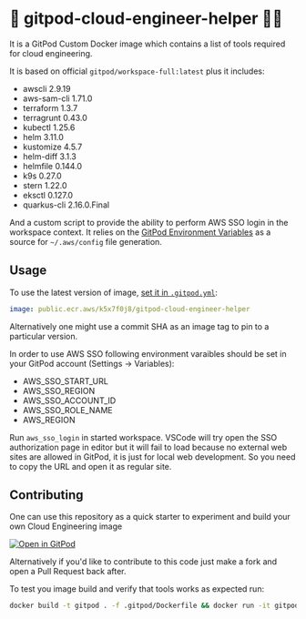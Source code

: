 # 👷 gitpod-cloud-engineer-helper 👷‍♂️

It is a GitPod Custom Docker image which contains a list of tools required for cloud engineering.

It is based on official `gitpod/workspace-full:latest` plus it includes:
* awscli 2.9.19
* aws-sam-cli 1.71.0
* terraform 1.3.7
* terragrunt 0.43.0
* kubectl 1.25.6
* helm 3.11.0
* kustomize 4.5.7
* helm-diff 3.1.3
* helmfile 0.144.0
* k9s 0.27.0
* stern 1.22.0
* eksctl 0.127.0
* quarkus-cli 2.16.0.Final

And a custom script to provide the ability to perform AWS SSO login in the workspace context. It relies on the [GitPod Environment Variables](https://www.gitpod.io/docs/environment-variables) as a source for `~/.aws/config` file generation.

## Usage

To use the latest version of image, [set it in `.gitpod.yml`](https://www.gitpod.io/docs/42_config_docker/):

```yaml
image: public.ecr.aws/k5x7f0j8/gitpod-cloud-engineer-helper
```

Alternatively one might use a commit SHA as an image tag to pin to a particular version.


In order to use AWS SSO following environment varaibles should be set in your GitPod account (Settings -> Variables):
* AWS_SSO_START_URL
* AWS_SSO_REGION
* AWS_SSO_ACCOUNT_ID
* AWS_SSO_ROLE_NAME
* AWS_REGION

Run `aws_sso_login` in started workspace. VSCode will try open the SSO authorization page in editor but it will fail to load because no external web sites are allowed in GitPod, it is just for local web development. So you need to copy the URL and open it as regular site.

## Contributing

One can use this repository as a quick starter to experiment and build your own Cloud Engineering image

[![Open in GitPod](https://gitpod.io/button/open-in-gitpod.svg)](https://gitpod.io#https://github.com/vlad-labs/gitpod-cloud-engineer-helper)

Alternatively if you'd like to contribute to this code just make a fork and open a Pull Request back after.

To test you image build and verify that tools works as expected run:
```bash
docker build -t gitpod . -f .gitpod/Dockerfile && docker run -it gitpod
```